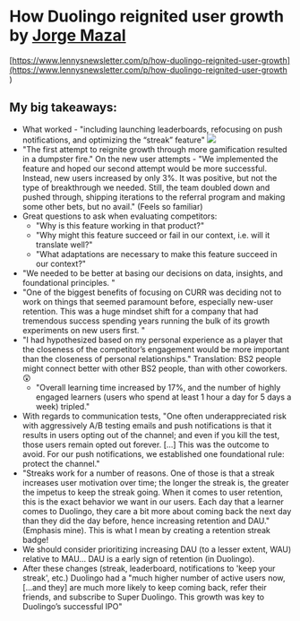 # How Duolingo reignited user growth by [Jorge Mazal](https://substack.com/profile/25411757-jorge-mazal)

[https://www.lennysnewsletter.com/p/how-duolingo-reignited-user-growth](https://www.lennysnewsletter.com/p/how-duolingo-reignited-user-growth
)

## My big takeaways:

- What worked - "including launching leaderboards, refocusing on push notifications, and optimizing the “streak” feature" ![](https://substackcdn.com/image/fetch/f_auto,q_auto:good,fl_progressive:steep/https%3A%2F%2Fsubstack-post-media.s3.amazonaws.com%2Fpublic%2Fimages%2Fbe863857-c1ed-4e63-99e1-93358e33cf2a_400x300.png)
- "The first attempt to reignite growth through more gamification resulted in a dumpster fire."
On the new user attempts - "We implemented the feature and hoped our second attempt would be more successful. Instead, new users increased by only 3%. It was positive, but not the type of breakthrough we needed. Still, the team doubled down and pushed through, shipping iterations to the referral program and making some other bets, but no avail." (Feels so familiar)
- Great questions to ask when evaluating competitors:
  - "Why is this feature working in that product?"
  - "Why might this feature succeed or fail in our context, i.e. will it translate well?"
  - "What adaptations are necessary to make this feature succeed in our context?"
- "We needed to be better at basing our decisions on data, insights, and foundational principles. "
- "One of the biggest benefits of focusing on CURR was deciding not to work on things that seemed paramount before, especially new-user retention. This was a huge mindset shift for a company that had tremendous success spending years running the bulk of its growth experiments on new users first. " 
- "I had hypothesized based on my personal experience as a player that the closeness of the competitor’s engagement would be more important than the closeness of personal relationships." Translation: BS2 people might connect better with other BS2 people, than with other coworkers.
😲
  - "Overall learning time increased by 17%, and the number of highly engaged learners (users who spend at least 1 hour a day for 5 days a week) tripled."
- With regards to communication tests, "One often underappreciated risk with aggressively A/B testing emails and push notifications is that it results in users opting out of the channel; and even if you kill the test, those users remain opted out forever. [...] This was the outcome to avoid. For our push notifications, we established one foundational rule: protect the channel."
- "Streaks work for a number of reasons. One of those is that a streak increases user motivation over time; the longer the streak is, the greater the impetus to keep the streak going. When it comes to user retention, this is the exact behavior we want in our users. Each day that a learner comes to Duolingo, they care a bit more about coming back the next day than they did the day before, hence increasing retention and DAU." (Emphasis mine). This is what I mean by creating a retention streak badge!
- We should consider prioritizing increasing DAU (to a lesser extent, WAU) relative to MAU... DAU is a early sign of retention (in Duolingo). 
- After these changes (streak, leaderboard, notifications to 'keep your streak', etc.) Duolingo had a "much higher number of active users now, [...and they] are much more likely to keep coming back, refer their friends, and subscribe to Super Duolingo. This growth was key to Duolingo’s successful IPO"
